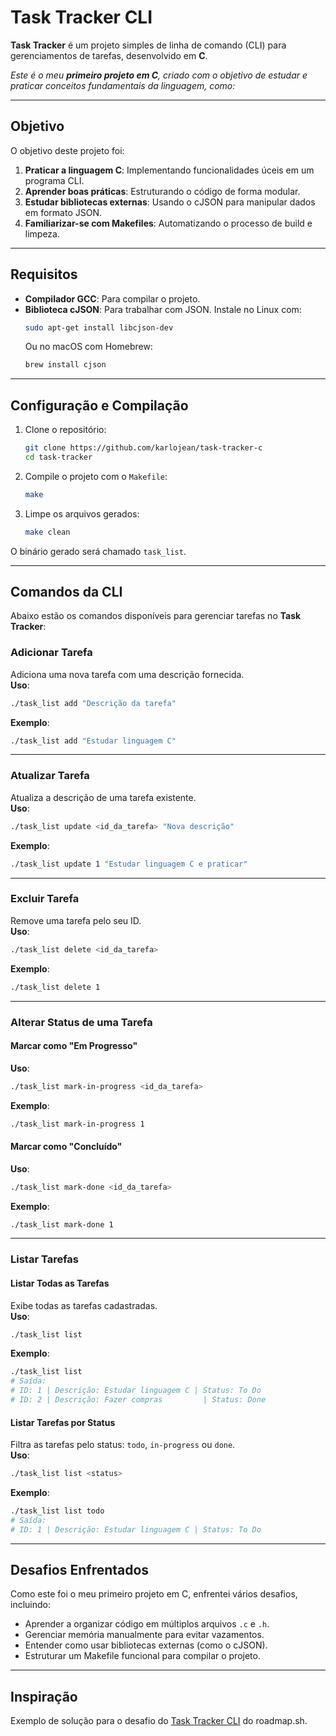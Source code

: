 # Task Tracker CLI

**Task Tracker** é um projeto simples de linha de comando (CLI) para gerenciamentos de tarefas, desenvolvido em **C**. 

*Este é o meu **primeiro projeto em C**, criado com o objetivo de estudar e praticar conceitos fundamentais da linguagem, como:*

---

## Objetivo

O objetivo deste projeto foi:
1. **Praticar a linguagem C**: Implementando funcionalidades úceis em um programa CLI.
2. **Aprender boas práticas**: Estruturando o código de forma modular.
3. **Estudar bibliotecas externas**: Usando o cJSON para manipular dados em formato JSON.
4. **Familiarizar-se com Makefiles**: Automatizando o processo de build e limpeza.

---

## Requisitos

- **Compilador GCC**: Para compilar o projeto.
- **Biblioteca cJSON**: Para trabalhar com JSON. Instale no Linux com:
  ```bash
  sudo apt-get install libcjson-dev
  ```
  Ou no macOS com Homebrew:
  ```bash
  brew install cjson
  ```

---

## Configuração e Compilação

1. Clone o repositório:
   ```bash
   git clone https://github.com/karlojean/task-tracker-c
   cd task-tracker
   ```

2. Compile o projeto com o `Makefile`:
   ```bash
   make
   ```

3. Limpe os arquivos gerados:
   ```bash
   make clean
   ```

O binário gerado será chamado `task_list`.

---

## Comandos da CLI

Abaixo estão os comandos disponíveis para gerenciar tarefas no **Task Tracker**:

### Adicionar Tarefa

Adiciona uma nova tarefa com uma descrição fornecida.  
**Uso**:
```bash
./task_list add "Descrição da tarefa"
```
**Exemplo**:
```bash
./task_list add "Estudar linguagem C"
```

---

### Atualizar Tarefa

Atualiza a descrição de uma tarefa existente.  
**Uso**:
```bash
./task_list update <id_da_tarefa> "Nova descrição"
```
**Exemplo**:
```bash
./task_list update 1 "Estudar linguagem C e praticar"
```

---

### Excluir Tarefa

Remove uma tarefa pelo seu ID.  
**Uso**:
```bash
./task_list delete <id_da_tarefa>
```
**Exemplo**:
```bash
./task_list delete 1
```

---

### Alterar Status de uma Tarefa

#### Marcar como "Em Progresso"
**Uso**:
```bash
./task_list mark-in-progress <id_da_tarefa>
```
**Exemplo**:
```bash
./task_list mark-in-progress 1
```

#### Marcar como "Concluído"
**Uso**:
```bash
./task_list mark-done <id_da_tarefa>
```
**Exemplo**:
```bash
./task_list mark-done 1
```

---

### Listar Tarefas

#### Listar Todas as Tarefas
Exibe todas as tarefas cadastradas.  
**Uso**:
```bash
./task_list list
```
**Exemplo**:
```bash
./task_list list
# Saída:
# ID: 1 | Descrição: Estudar linguagem C | Status: To Do
# ID: 2 | Descrição: Fazer compras         | Status: Done
```

#### Listar Tarefas por Status
Filtra as tarefas pelo status: `todo`, `in-progress` ou `done`.  
**Uso**:
```bash
./task_list list <status>
```
**Exemplo**:
```bash
./task_list list todo
# Saída:
# ID: 1 | Descrição: Estudar linguagem C | Status: To Do
```

---

## Desafios Enfrentados

Como este foi o meu primeiro projeto em C, enfrentei vários desafios, incluindo:
- Aprender a organizar código em múltiplos arquivos `.c` e `.h`.
- Gerenciar memória manualmente para evitar vazamentos.
- Entender como usar bibliotecas externas (como o cJSON).
- Estruturar um Makefile funcional para compilar o projeto.

---

## Inspiração

Exemplo de solução para o desafio do [Task Tracker CLI](https://roadmap.sh/projects/task-tracker) do roadmap.sh.